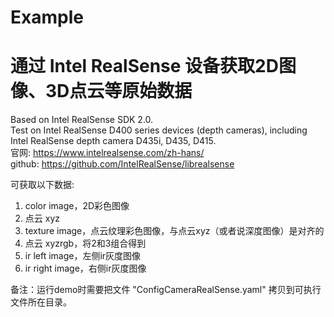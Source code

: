 
# Example
# 通过 Intel RealSense 设备获取2D图像、3D点云等原始数据

Based on Intel RealSense SDK 2.0.  
Test on Intel RealSense D400 series devices (depth cameras), including Intel RealSense depth camera D435i, D435, D415.  
官网: https://www.intelrealsense.com/zh-hans/  
github: https://github.com/IntelRealSense/librealsense  

可获取以下数据:  
1. color image，2D彩色图像
2. 点云 xyz
3. texture image，点云纹理彩色图像，与点云xyz（或者说深度图像）是对齐的
4. 点云 xyzrgb，将2和3组合得到
5. ir left image，左侧ir灰度图像
6. ir right image，右侧ir灰度图像

备注：运行demo时需要把文件 "ConfigCameraRealSense.yaml" 拷贝到可执行文件所在目录。  


